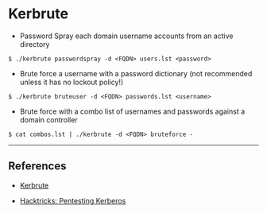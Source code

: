 # Kerbrute

- Password Spray each domain username accounts from an active directory

`$ ./kerbrute passwordspray -d <FQDN> users.lst <password>`

- Brute force a username with a password dictionary (not recommended unless it has no lockout policy!)

`$ ./kerbrute bruteuser -d <FQDN> passwords.lst <username>`

- Brute force with a combo list of usernames and passwords against a domain controller

`$ cat combos.lst | ./kerbrute -d <FQDN> bruteforce -`

---
## References

- [Kerbrute](https://github.com/ropnop/kerbrute)

- [Hacktricks: Pentesting Kerberos](https://book.hacktricks.xyz/pentesting/pentesting-kerberos-88)